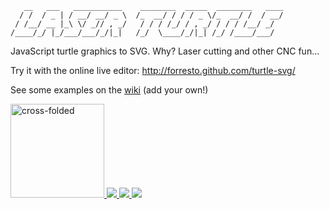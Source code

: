        __   ___   ___________    ________  _____  ________   ____
      / /  / _ | / __/ __/ _ \  /_  __/ / / / _ \/_  __/ /  / __/
     / /__/ __ |_\ \/ _// , _/   / / / /_/ / , _/ / / / /__/ _/  
    /____/_/ |_/___/___/_/|_|   /_/  \____/_/|_| /_/ /____/___/  
                                                             

JavaScript turtle graphics to SVG. Why? Laser cutting and other CNC fun... 

Try it with the online live editor: http://forresto.github.com/turtle-svg/

See some examples on the [wiki](https://github.com/forresto/turtle-svg/wiki) (add your own!)

<a href="https://github.com/forresto/turtle-svg/wiki"><img src="http://farm9.staticflickr.com/8373/8447807698_d61b0707ba_q.jpg" width="150" height="150" alt="cross-folded" /> <img src="http://i.imgur.com/CTOJf52s.jpg" /> <img src="http://i.imgur.com/mbqdAIcs.jpg" /> <img src="http://i.imgur.com/Z8vr58Fs.jpg" /></a>
